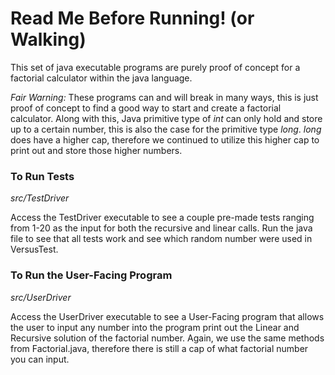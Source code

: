 # Read Me Before Running! (or Walking)

This set of java executable programs are purely proof of concept for a factorial calculator within the java language.

_Fair Warning:_ These programs can and will break in many ways, this is just proof of concept to find a good way to 
start and create a factorial calculator. Along with this, Java primitive type of _int_ can only hold and store up to a 
certain number, this is also the case for the primitive type _long_. _long_ does have a higher cap, therefore we 
continued to utilize this higher cap to print out and store those higher numbers. 

### To Run Tests
_src/TestDriver_

Access the TestDriver executable to see a couple pre-made tests ranging from 1-20 as the input for both the 
recursive and linear calls. Run the java file to see that all tests work and see which random number were used in 
VersusTest.

### To Run the User-Facing Program
_src/UserDriver_

Access the UserDriver executable to see a User-Facing program that allows the user to input any number into the program 
print out the Linear and Recursive solution of the factorial number. Again, we use the same methods from Factorial.java, 
therefore there is still a cap of what factorial number you can input. 